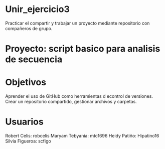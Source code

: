# Unir_ejercicio3
Practicar el compartir y trabajar un proyecto mediante repositorio con compañeros de grupo.

# Proyecto: script basico para analisis de secuencia

# Objetivos

Aprender el uso de GitHub como herramientas d econtrol de versiones.
Crear un repositorio compartido, gestionar archivos y carpetas.

# Usuarios
Robert Celis: robcelis
Maryam Tebyania:  mtc1696
Heidy Patiño: Hipatino16
Silvia Figueroa: scfigo


